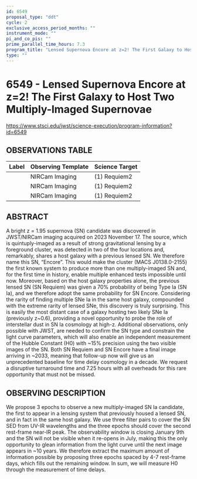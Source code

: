 ```yaml
---
id: 6549
proposal_type: "ddt"
cycle: 2
exclusive_access_period_months: ""
instrument_mode: ""
pi_and_co_pis: ""
prime_parallel_time_hours: 7.3
program_title: "Lensed Supernova Encore at z=2! The First Galaxy to Host Two Multiply-Imaged Supernovae"
type: ""
---
```

# 6549 - Lensed Supernova Encore at z=2! The First Galaxy to Host Two Multiply-Imaged Supernovae
https://www.stsci.edu/jwst/science-execution/program-information?id=6549
## OBSERVATIONS TABLE
| Label | Observing Template | Science Target |
| :---- | :----------------- | :------------- |
|       | NIRCam Imaging     | (1) Requiem2   |
|       | NIRCam Imaging     | (1) Requiem2   |
|       | NIRCam Imaging     | (1) Requiem2   |

## ABSTRACT

A bright z = 1.95 supernova (SN) candidate was discovered in JWST/NIRCam imaging acquired on 2023 November 17. The source, which is quintuply-imaged as a result of strong gravitational lensing by a foreground cluster, was detected in two of the four locations and, remarkably, shares a host galaxy with a previous lensed SN. We therefore name this SN, “Encore”. This would make the cluster (MACS J0138.0-2155) the first known system to produce more than one multiply-imaged SN and, for the first time in history, enable multiple enhanced tests impossible until now. Moreover, based on the host galaxy properties alone, the previous lensed SN (SN Requiem) was given a 70% probability of being Type Ia (SN Ia), and we therefore adopt the same probability for SN Encore. Considering the rarity of finding multiple SNe Ia in the same host galaxy, compounded with the extreme rarity of lensed SNe, this discovery is truly surprising. This is easily the most distant case of a galaxy hosting two likely SNe Ia (previously z~0.6), providing a novel opportunity to probe the role of interstellar dust in SN Ia cosmology at high-z. Additional observations, only possible with JWST, are needed to confirm the SN type and constrain the light curve parameters, which will also enable an independent measurement of the Hubble Constant (H0) with ~15% precision using the two visible images of the SN. Both SN Requiem and SN Encore have a final image arriving in ~2033, meaning that follow-up now will give us an unprecedented baseline for time delay cosmology in a decade. We request a disruptive turnaround time and 7.25 hours with all overheads for this rare opportunity that must not be missed.

## OBSERVING DESCRIPTION

We propose 3 epochs to observe a new multiply-imaged SN Ia candidate, the first to appear in a lensing system that previously housed a lensed SN, and in fact in the same host galaxy. We use three filter pairs to cover the SN SED from UV-IR wavelengths and the three epochs should cover the second rest-frame near-IR peak. The observability window is closing January 9th and the SN will not be visible when it re-opens in July, making this the only opportunity to glean information from the light curve until the next image appears in ~10 years. We therefore extract the maximum amount of information possible by proposing three epochs spaced by 4-7 rest-frame days, which fills out the remaining window. In sum, we will measure H0 through the measurement of time delays.